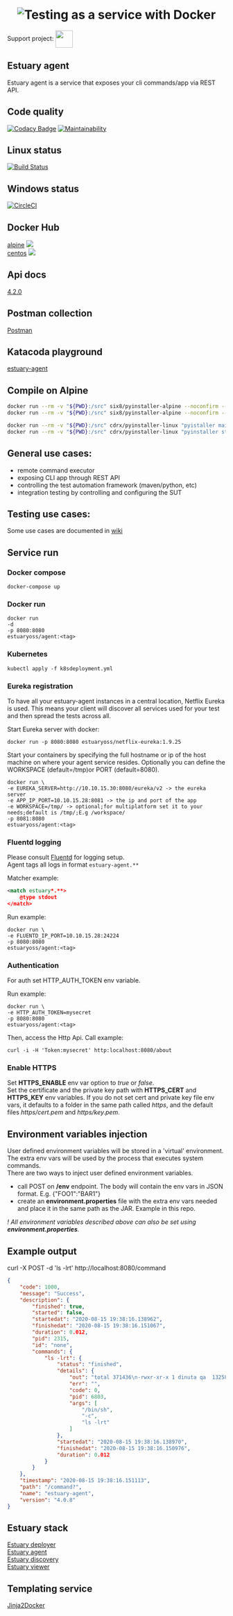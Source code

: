 <h1 align="center"><img src="./docs/images/banner_estuary.png" alt="Testing as a service with Docker"></h1>  

Support project: <a href="https://paypal.me/catalindinuta?locale.x=en_US"><img src="https://lh3.googleusercontent.com/Y2_nyEd0zJftXnlhQrWoweEvAy4RzbpDah_65JGQDKo9zCcBxHVpajYgXWFZcXdKS_o=s180-rw" height="40" width="40" align="center"></a>    

## Estuary agent
Estuary agent is a service that exposes your cli commands/app via REST API.

## Code quality
[![Codacy Badge](https://app.codacy.com/project/badge/Grade/2b4052d9749348c49543fe6b830dc052)](https://www.codacy.com?utm_source=github.com&amp;utm_medium=referral&amp;utm_content=estuaryoss/estuary-agent&amp;utm_campaign=Badge_Grade)
[![Maintainability](https://api.codeclimate.com/v1/badges/e86a41110965208ed6ee/maintainability)](https://codeclimate.com/repos/5f6783bd918852017800167e/maintainability)

## Linux status
[![Build Status](https://travis-ci.com/estuaryoss/estuary-agent.svg?token=UC9Z5nQSPmb5vK5QLpJh&branch=master)](https://travis-ci.com/estuaryoss/estuary-agent)

## Windows status
[![CircleCI](https://circleci.com/gh/estuaryoss/estuary-agent.svg?style=svg&circle-token=788cad6fda7d9000039bb294b9380808ab3c1c18)](https://circleci.com/gh/estuaryoss/estuary-agent)  

## Docker Hub
[alpine](https://hub.docker.com/r/estuaryoss/agent)  ![](https://img.shields.io/docker/pulls/estuaryoss/agent.svg)  
[centos](https://hub.docker.com/r/estuaryoss/agent-centos)  ![](https://img.shields.io/docker/pulls/estuaryoss/agent-centos.svg)

## Api docs
[4.2.0](https://app.swaggerhub.com/apis/dinuta/estuary-testrunner/4.2.0)

## Postman collection
[Postman](https://documenter.getpostman.com/view/2360061/SVYrrdGe?version=latest)

## Katacoda playground
[estuary-agent](https://katacoda.com/dinuta/scenarios/estuary-agent)

## Compile on Alpine 
```bash
docker run --rm -v "${PWD}:/src" six8/pyinstaller-alpine --noconfirm --onefile --clean --log-level DEBUG main_flask.py
docker run --rm -v "${PWD}:/src" six8/pyinstaller-alpine --noconfirm --onefile --clean --log-level DEBUG start.py

docker run --rm -v "${PWD}:/src" cdrx/pyinstaller-linux "pyistaller main_flask.py"
docker run --rm -v "${PWD}:/src" cdrx/pyinstaller-linux "pyinstaller start.py
```

## General use cases:
- remote command executor
- exposing CLI app through REST API
- controlling the test automation framework (maven/python, etc)
- integration testing by controlling and configuring the SUT

## Testing use cases:
Some use cases are documented in [wiki](https://github.com/dinuta/estuary-agent/wiki)

## Service run
### Docker compose
    docker-compose up
    
### Docker run

    docker run  
    -d 
    -p 8080:8080
    estuaryoss/agent:<tag>
    
    
### Kubernetes
    kubectl apply -f k8sdeployment.yml
    
### Eureka registration
To have all your estuary-agent instances in a central location, Netflix Eureka is used. This means your client will discover
all services used for your test and then spread the tests across all.

Start Eureka server with docker:

    docker run -p 8080:8080 estuaryoss/netflix-eureka:1.9.25

Start your containers by specifying the full hostname or ip of the host machine on where your agent service resides.
Optionally you can define the WORKSPACE (default=/tmp)or PORT (default=8080).

    docker run \
    -e EUREKA_SERVER=http://10.10.15.30:8080/eureka/v2 -> the eureka server
    -e APP_IP_PORT=10.10.15.28:8081 -> the ip and port of the app
    -e WORKSPACE=/tmp/ -> optional;for multiplatform set it to your needs;default is /tmp/;E.g /workspace/
    -p 8081:8080
    estuaryoss/agent:<tag>

### Fluentd logging
Please consult [Fluentd](https://github.com/fluent/fluentd) for logging setup.  
Agent tags all logs in format ```estuary-agent.**```

Matcher example:  

``` xml
<match estuary*.**>
    @type stdout
</match>
```

Run example:

    docker run \
    -e FLUENTD_IP_PORT=10.10.15.28:24224
    -p 8080:8080
    estuaryoss/agent:<tag>

### Authentication
For auth set HTTP_AUTH_TOKEN env variable.  

Run example:

    docker run \
    -e HTTP_AUTH_TOKEN=mysecret
    -p 8080:8080
    estuaryoss/agent:<tag>

Then, access the Http Api. Call example:
  
    curl -i -H 'Token:mysecret' http:localhost:8080/about

### Enable HTTPS
Set **HTTPS_ENABLE** env var option to *true* or *false*.    
Set the certificate and the private key path with **HTTPS_CERT** and **HTTPS_KEY** env variables. 
If you do not set cert and private key file env vars, it defaults to a folder in the same path called *https*, and the default files *https/cert.pem* and *https/key.pem*. 

## Environment variables injection
User defined environment variables will be stored in a 'virtual' environment. The extra env vars will be used by the process that executes system commands.  
There are two ways to inject user defined environment variables.    
-   call POST on **/env** endpoint. The body will contain the env vars in JSON format. E.g. {"FOO1":"BAR1"}  
-   create an **environment.properties** file with the extra env vars needed and place it in the same path as the JAR. Example in this repo.  

*! All environment variables described above can also be set using **environment.properties**.*

## Example output
curl -X POST -d 'ls -lrt' http://localhost:8080/command

```json
{
    "code": 1000,
    "message": "Success",
    "description": {
        "finished": true,
        "started": false,
        "startedat": "2020-08-15 19:38:16.138962",
        "finishedat": "2020-08-15 19:38:16.151067",
        "duration": 0.012,
        "pid": 2315,
        "id": "none",
        "commands": {
            "ls -lrt": {
                "status": "finished",
                "details": {
                    "out": "total 371436\n-rwxr-xr-x 1 dinuta qa  13258464 Jun 24 09:25 main-linux\ndrwxr-xr-x 4 dinuta qa        40 Jul  1 11:42 tmp\n-rw-r--r-- 1 dinuta qa  77707265 Jul 25 19:38 testrunner-linux.zip\n-rw------- 1 dinuta qa   4911271 Aug 14 10:00 nohup.out\n",
                    "err": "",
                    "code": 0,
                    "pid": 6803,
                    "args": [
                        "/bin/sh",
                        "-c",
                        "ls -lrt"
                    ]
                },
                "startedat": "2020-08-15 19:38:16.138970",
                "finishedat": "2020-08-15 19:38:16.150976",
                "duration": 0.012
            }
        }
    },
    "timestamp": "2020-08-15 19:38:16.151113",
    "path": "/command?",
    "name": "estuary-agent",
    "version": "4.0.8"
}
```

## Estuary stack
[Estuary deployer](https://github.com/estuaryoss/estuary-deployer)  
[Estuary agent](https://github.com/estuaryoss/estuary-agent)  
[Estuary discovery](https://github.com/estuaryoss/estuary-discovery)  
[Estuary viewer](https://github.com/estuaryoss/estuary-viewer)  

## Templating service
[Jinja2Docker](https://github.com/dinuta/jinja2docker) 
